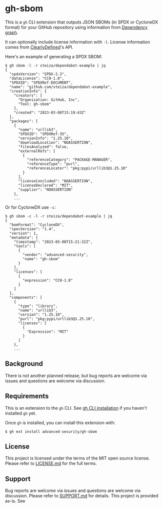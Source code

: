 # gh-sbom

This is a `gh` CLI extension that outputs JSON SBOMs (in SPDX or CycloneDX format) for your GitHub repository using information from [Dependency graph](https://docs.github.com/en/code-security/supply-chain-security/understanding-your-software-supply-chain/about-the-dependency-graph).

It can optionally include license information with `-l`. License information comes from [ClearlyDefined](https://clearlydefined.io/)'s API.

Here's an example of generating a SPDX SBOM:
```
$ gh sbom -l -r steiza/dependabot-example | jq
{
  "spdxVersion": "SPDX-2.3",
  "dataLicense": "CC0-1.0",
  "SPDXID": "SPDXRef-DOCUMENT",
  "name": "github.com/steiza/dependabot-example",
  "creationInfo": {
    "creators": [
      "Organization: GitHub, Inc",
      "Tool: gh-sbom"
    ],
    "created": "2023-03-08T15:19:43Z"
  },
  "packages": [
    {
      "name": "urllib3",
      "SPDXID": "SPDXRef-35",
      "versionInfo": "1.25.10",
      "downloadLocation": "NOASSERTION",
      "filesAnalyzed": false,
      "externalRefs": [
        {
          "referenceCategory": "PACKAGE-MANAGER",
          "referenceType": "purl",
          "referenceLocator": "pkg:pypi/urllib3@1.25.10"
        }
      ],
      "licenseConcluded": "NOASSERTION",
      "licenseDeclared": "MIT",
      "supplier": "NOASSERTION"
    },
    ...
```

Or for CycloneDX use `-c`:
```
$ gh sbom -c -l -r steiza/dependabot-example | jq
{
  "bomFormat": "CycloneDX",
  "specVersion": "1.4",
  "version": 1,
  "metadata": {
    "timestamp": "2023-03-08T15:21:32Z",
    "tools": [
      {
        "vendor": "advanced-security",
        "name": "gh-sbom"
      }
    ],
    "licenses": [
      {
        "expression": "CC0-1.0"
      }
    ]
  },
  "components": [
    {
      "type": "library",
      "name": "urllib3",
      "version": "1.25.10",
      "purl": "pkg:pypi/urllib3@1.25.10",
      "licenses": [
        {
          "Expression": "MIT"
        }
      ]
    },
    ...
```

## Background

There is not another planned release, but bug reports are welcome via issues and questions are welcome via discussion.

## Requirements

This is an extension to the `gh` CLI. See [gh CLI installation](https://github.com/cli/cli#installation) if you haven't installed `gh` yet.

Once `gh` is installed, you can install this extension with:
```
$ gh ext install advanced-security/gh-sbom
```

## License

This project is licensed under the terms of the MIT open source license. Please refer to [LICENSE.md](./LICENSE.md) for the full terms.

## Support

Bug reports are welcome via issues and questions are welcome via discussion. Please refer to [SUPPORT.md](./SUPPORT.md) for details.
This project is provided as-is. See
